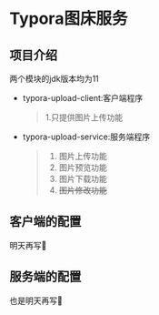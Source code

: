 # Typora图床服务

## 项目介绍

两个模块的jdk版本均为11

- typora-upload-client:客户端程序
  > 1.只提供图片上传功能
- typora-upload-service:服务端程序
  > 1. 图片上传功能
  > 2. 图片预览功能
  > 3. 图片下载功能
  > 4. ~~图片修改功能~~

## 客户端的配置

明天再写🤭

## 服务端的配置

也是明天再写🤭